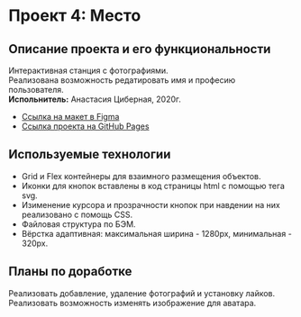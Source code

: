 # Проект 4: Место

## Описание проекта и его функциональности
Интерактивная станция с фотографиями.  
Реализована возможность редатировать имя и професию пользователя.  
**Испольнитель:** Анастасия Циберная, 2020г.
* [Ссылка на макет в Figma](https://www.figma.com/file/StZjf8HnoeLdiXS7dYrLAh/JavaScript.-Sprint-4)
* [Ссылка проекта на GitHub Pages](https://tsanastasia.github.io/mesto)

## Используемые технологии
* Grid и Flex контейнеры для взаимного размещения объектов.  
* Иконки для кнопок вставлены в код страницы html с помощью тега svg.
* Изименение курсора и прозрачности кнопок при навдении на них реализовано с помощь CSS.
* Файловая структура по БЭМ.
* Вёрстка адаптивная: максимальная ширина - 1280px, минимальная - 320px.

## Планы по доработке
Реализовать добавление, удаление фотографий и установку лайков.
Реализовать возможность изменять изображение для аватара.